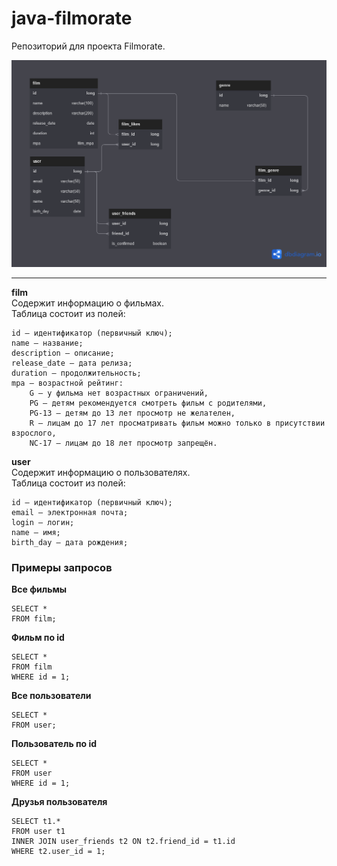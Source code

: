 # java-filmorate
Репозиторий для проекта Filmorate.  
  
<img src="db_scheme.png">  
  
------  
**film**  
Содержит информацию о фильмах.  
Таблица состоит из полей:  
  
    id — идентификатор (первичный ключ);
    name — название;
    description — описание;
    release_date — дата релиза;
    duration — продолжительность;
    mpa — возрастной рейтинг:
        G — у фильма нет возрастных ограничений,
        PG — детям рекомендуется смотреть фильм с родителями,
        PG-13 — детям до 13 лет просмотр не желателен,
        R — лицам до 17 лет просматривать фильм можно только в присутствии взрослого,
        NC-17 — лицам до 18 лет просмотр запрещён.
 
**user**  
Содержит информацию о пользователях.  
Таблица состоит из полей: 
  
    id — идентификатор (первичный ключ);
    email — электронная почта;
    login — логин;
    name — имя;
    birth_day — дата рождения;

### Примеры запросов  
**Все фильмы**
```roomsql
SELECT * 
FROM film;
```

**Фильм по id**
```roomsql
SELECT * 
FROM film
WHERE id = 1;
```

**Все пользователи**
```roomsql
SELECT * 
FROM user;
```

**Пользователь по id**
```roomsql
SELECT * 
FROM user
WHERE id = 1;
```

**Друзья пользователя**
```roomsql
SELECT t1.* 
FROM user t1
INNER JOIN user_friends t2 ON t2.friend_id = t1.id
WHERE t2.user_id = 1;
```